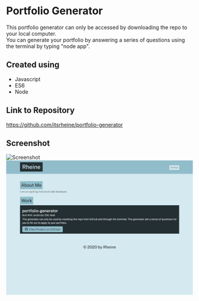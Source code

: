 # Portfolio Generator
This portfolio generator can only be accessed by downloading the repo to your local computer.  
You can generate your portfolio by answering a series of questions using the terminal by typing "node app".

## Created using
* Javascript
* ES6
* Node

## Link to Repository
https://github.com/itsrheine/portfolio-generator


## Screenshot
![Screenshot](assc/sc2.JPG)
![Screenshot](sc/sc1.JPG)


